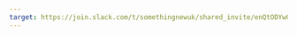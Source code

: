 ```yaml
---
target: https://join.slack.com/t/somethingnewuk/shared_invite/enQtODYwODg4Mzk2NjExLTJmOTc0MjQwNzFmMzE4OGZhMjM4OTM3OGQ0MGMyYjAwZmJiZjVhZWFjYmRhYzFmNGQzNDZiYzIzYjZmNGZhNTU
---
```


